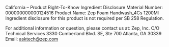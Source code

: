  
 
 
California – Product Right-To-Know Ingredient Disclosure 
Material Number: 000000000000124516 
Product Name: Zep Foam Handwash_4Cs 1200Ml 
Ingredient disclosure for this product is not required per SB 258 Regulation. 
 
For additional information or question, please contact us at: 
Zep, Inc. 
C/O Technical Services 
3330 Cumberland Blvd. SE, Ste 700 
Atlanta, GA 30339 
Email: asktech@zep.com 
 
 
 
 
